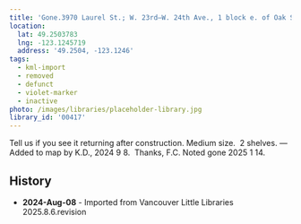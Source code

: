 ```yaml
---
title: 'Gone.3970 Laurel St.; W. 23rd—W. 24th Ave., 1 block e. of Oak St.'
location:
  lat: 49.2503783
  lng: -123.1245719
  address: '49.2504, -123.1246'
tags:
  - kml-import
  - removed
  - defunct
  - violet-marker
  - inactive
photo: /images/libraries/placeholder-library.jpg
library_id: '00417'
---
```

Tell us if you see it returning after construction.
Medium size.  2 shelves.
—Added to map by K.D., 2024 9 8.  Thanks, F.C.
Noted gone 2025 1 14.  

## History
- **2024-Aug-08** - Imported from Vancouver Little Libraries 2025.8.6.revision
